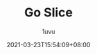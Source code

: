 ---
title: "Go Slice"
date: 2021-03-23T15:54:09+08:00
aliases: []
categories:
 - Programming Language
tags: 
 - Golang
 - Slice
description: 
featured_image:
draft: false
author: 1uvu
---